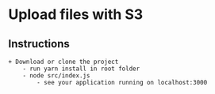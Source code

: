 # Upload files with S3

## Instructions
    + Download or clone the project
        - run yarn install in root folder
        - node src/index.js 
            - see your application running on localhost:3000